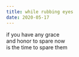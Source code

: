 ```yaml
---
title: while rubbing eyes
date: 2020-05-17
---
```


if you have any grace  
and honor to spare now  
is the time to spare them
